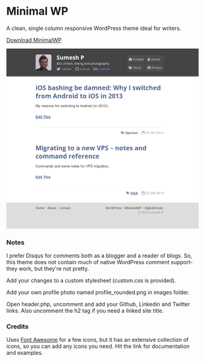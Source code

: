 # Minimal WP
A clean, single column responsive WordPress theme ideal for writers. 

[Download MinimalWP](https://github.com/sumeshpremraj/minimal-wp/archive/master.zip)

![Minimal WP home page](https://github.com/sumeshpremraj/minimal-wp/blob/master/screenshot.png?raw=true)

### Notes
I prefer Disqus for comments both as a blogger and a reader of blogs. So, this theme does not contain much of native WordPress comment support- they work, but they're not pretty.

Add your changes to a custom stylesheet (custom.css is provided).

Add your own profile photo named profile_rounded.png in images folder.

Open header.php, uncomment and add your Github, Linkedin and Twitter links. Also uncomment the h2 tag if you need a linked site title.

### Credits
Uses [Font Awesome](http://fortawesome.github.io/Font-Awesome/) for a few icons, but it has an extensive collection of icons, so you can add any icons you need. Hit the link for documentation and examples.
